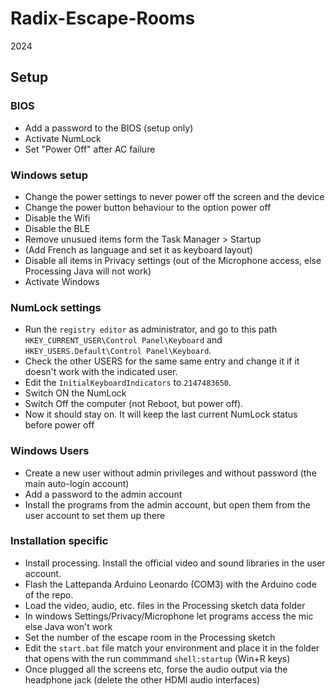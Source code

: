 # Radix-Escape-Rooms
 2024

## Setup

### BIOS
- Add a password to the BIOS (setup only)
- Activate NumLock
- Set "Power Off" after AC failure

### Windows setup
- Change the power settings to never power off the screen and the device
- Change the power button behaviour to the option power off
- Disable the Wifi
- Disable the BLE
- Remove unusued items form the Task Manager > Startup
- (Add French as language and set it as keyboard layout)
- Disable all items in Privacy settings (out of the Microphone access, else Processing Java will not work)
- Activate Windows

### NumLock settings
- Run the `registry editor` as administrator, and go to this path `HKEY_CURRENT_USER\Control Panel\Keyboard` and `HKEY_USERS.Default\Control Panel\Keyboard`.
- Check the other USERS for the same same entry and change it if it doesn't work with the indicated user.
- Edit the `InitialKeyboardIndicators` to `2147483650`.
- Switch ON the NumLock
- Switch Off the computer (not Reboot, but power off).
- Now it should stay on. It will keep the last current NumLock status before power off

### Windows Users
- Create a new user without admin privileges and without password (the main auto-login account)
- Add a password to the admin account
- Install the programs from the admin account, but open them from the user account to set them up there


### Installation specific
- Install processing. Install the official video and sound libraries in the user account.
- Flash the Lattepanda Arduino Leonardo (COM3) with the Arduino code of the repo.
- Load the video, audio, etc. files in the Processing sketch data folder
- In windows Settings/Privacy/Microphone let programs access the mic else Java won't work
- Set the number of the escape room in the Processing sketch
- Edit the `start.bat` file match your environment and place it in the folder that opens with the run commmand `shell:startup` (Win+R keys)
- Once plugged all the screens etc, forse the audio output via the headphone jack (delete the other HDMI audio interfaces)